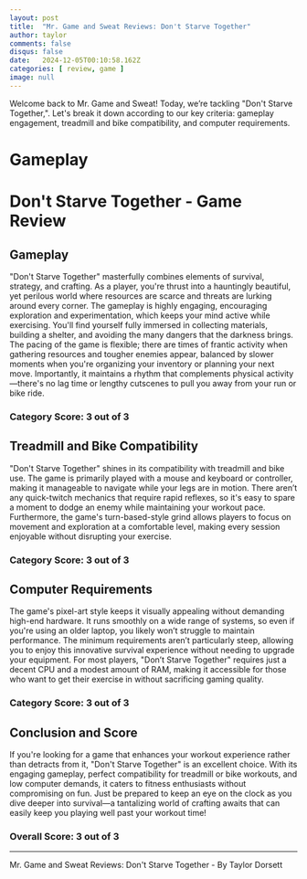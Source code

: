 ```yaml
---
layout: post
title:  "Mr. Game and Sweat Reviews: Don't Starve Together"
author: taylor
comments: false
disqus: false
date:   2024-12-05T00:10:58.162Z
categories: [ review, game ]
image: null
---
```


Welcome back to Mr. Game and Sweat! Today, we’re tackling "Don't Starve Together,". Let's break it down according to our key criteria: gameplay engagement, treadmill and bike compatibility, and computer requirements.

# Gameplay

# Don't Starve Together - Game Review

## Gameplay

"Don't Starve Together" masterfully combines elements of survival, strategy, and crafting. As a player, you're thrust into a hauntingly beautiful, yet perilous world where resources are scarce and threats are lurking around every corner. The gameplay is highly engaging, encouraging exploration and experimentation, which keeps your mind active while exercising. You'll find yourself fully immersed in collecting materials, building a shelter, and avoiding the many dangers that the darkness brings. The pacing of the game is flexible; there are times of frantic activity when gathering resources and tougher enemies appear, balanced by slower moments when you're organizing your inventory or planning your next move. Importantly, it maintains a rhythm that complements physical activity—there's no lag time or lengthy cutscenes to pull you away from your run or bike ride.

### Category Score: 3 out of 3

## Treadmill and Bike Compatibility

"Don't Starve Together" shines in its compatibility with treadmill and bike use. The game is primarily played with a mouse and keyboard or controller, making it manageable to navigate while your legs are in motion. There aren’t any quick-twitch mechanics that require rapid reflexes, so it's easy to spare a moment to dodge an enemy while maintaining your workout pace. Furthermore, the game's turn-based-style grind allows players to focus on movement and exploration at a comfortable level, making every session enjoyable without disrupting your exercise. 

### Category Score: 3 out of 3

## Computer Requirements

The game's pixel-art style keeps it visually appealing without demanding high-end hardware. It runs smoothly on a wide range of systems, so even if you're using an older laptop, you likely won’t struggle to maintain performance. The minimum requirements aren’t particularly steep, allowing you to enjoy this innovative survival experience without needing to upgrade your equipment. For most players, "Don’t Starve Together" requires just a decent CPU and a modest amount of RAM, making it accessible for those who want to get their exercise in without sacrificing gaming quality.

### Category Score: 3 out of 3

## Conclusion and Score

If you're looking for a game that enhances your workout experience rather than detracts from it, "Don't Starve Together" is an excellent choice. With its engaging gameplay, perfect compatibility for treadmill or bike workouts, and low computer demands, it caters to fitness enthusiasts without compromising on fun. Just be prepared to keep an eye on the clock as you dive deeper into survival—a tantalizing world of crafting awaits that can easily keep you playing well past your workout time!

### Overall Score: 3 out of 3

---

Mr. Game and Sweat Reviews: Don't Starve Together - By Taylor Dorsett

